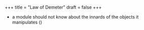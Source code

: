 +++
title = "Law of Demeter"
draft = false
+++

-   a module should not know about the innards of the objects it manipulates ()